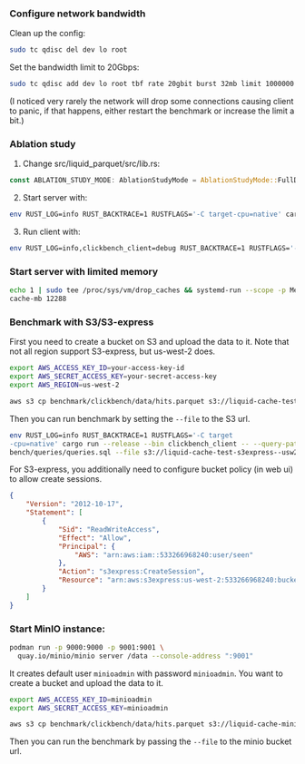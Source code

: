 ### Configure network bandwidth

Clean up the config:
```bash
sudo tc qdisc del dev lo root
```

Set the bandwidth limit to 20Gbps:
```bash
sudo tc qdisc add dev lo root tbf rate 20gbit burst 32mb limit 1000000
```

(I noticed very rarely the network will drop some connections causing client to panic, if that happens, either restart the benchmark or increase the limit a bit.)

### Ablation study

1. Change src/liquid_parquet/src/lib.rs:
```rust
const ABLATION_STUDY_MODE: AblationStudyMode = AblationStudyMode::FullDecoding;
```

2. Start server with:
```bash
env RUST_LOG=info RUST_BACKTRACE=1 RUSTFLAGS='-C target-cpu=native' cargo run --release --bin bench_server -- --address 127.0.0.1:5001 --abort-on-panic
```

3. Run client with:
```bash
env RUST_LOG=info,clickbench_client=debug RUST_BACKTRACE=1 RUSTFLAGS='-C target-cpu=native' cargo run --release --bin clickbench_client -- --query-path benchmark/query_select.sql --file benchmark/data/hits.parquet --bench-mode liquid-eager-transcode --server http://127.0.0.1:5001 --iteration 5 --output benchmark/data/liquid_eager_transcode.json --reset-cache
```


### Start server with limited memory
```bash
echo 1 | sudo tee /proc/sys/vm/drop_caches && systemd-run --scope -p MemoryMax=16G ./target/release/bench_server --address 127.0.0.1:5001 --max-
cache-mb 12288
```

### Benchmark with S3/S3-express

First you need to create a bucket on S3 and upload the data to it.
Note that not all region support S3-express, but us-west-2 does.

```bash
export AWS_ACCESS_KEY_ID=your-access-key-id
export AWS_SECRET_ACCESS_KEY=your-secret-access-key
export AWS_REGION=us-west-2

aws s3 cp benchmark/clickbench/data/hits.parquet s3://liquid-cache-test-s3express--usw2-az1--x-s3/hits.parquet --region us-west-2
```
Then you can run benchmark by setting the `--file` to the S3 url. 

```bash
env RUST_LOG=info RUST_BACKTRACE=1 RUSTFLAGS='-C target
-cpu=native' cargo run --release --bin clickbench_client -- --query-path benchmark/click
bench/queries/queries.sql --file s3://liquid-cache-test-s3express--usw2-az1--x-s3/hits.parquet --iteration 5 --query 20 --output benchmark/clickbench/data/results/liquid_blocking.minio.json
```

For S3-express, you additionally need to configure bucket policy (in web ui) to allow create sessions.

```json
{
    "Version": "2012-10-17",
    "Statement": [
        {
            "Sid": "ReadWriteAccess",
            "Effect": "Allow",
            "Principal": {
                "AWS": "arn:aws:iam::533266968240:user/seen"
            },
            "Action": "s3express:CreateSession",
            "Resource": "arn:aws:s3express:us-west-2:533266968240:bucket/liquid-cache-test-s3express--usw2-az1--x-s3"
        }
    ]
}
```


### Start MinIO instance:

```bash
podman run -p 9000:9000 -p 9001:9001 \
  quay.io/minio/minio server /data --console-address ":9001"
```

It creates default user `minioadmin` with password `minioadmin`.
You want to create a bucket and upload the data to it.

```bash
export AWS_ACCESS_KEY_ID=minioadmin
export AWS_SECRET_ACCESS_KEY=minioadmin

aws s3 cp benchmark/clickbench/data/hits.parquet s3://liquid-cache-minio/hits.parquet --endpoint-url http://amd182.utah.cloudlab.us:9000
```

Then you can run the benchmark by passing the `--file` to the minio bucket url.